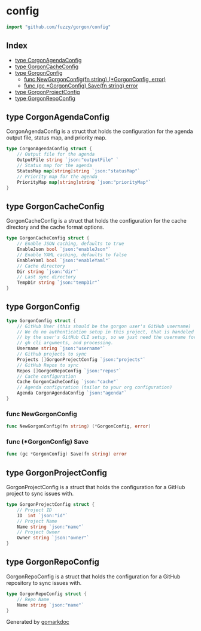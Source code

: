 <!-- Code generated by gomarkdoc. DO NOT EDIT -->

# config

```go
import "github.com/fuzzy/gorgon/config"
```

## Index

- [type CorgonAgendaConfig](<#CorgonAgendaConfig>)
- [type GorgonCacheConfig](<#GorgonCacheConfig>)
- [type GorgonConfig](<#GorgonConfig>)
  - [func NewGorgonConfig\(fn string\) \(\*GorgonConfig, error\)](<#NewGorgonConfig>)
  - [func \(gc \*GorgonConfig\) Save\(fn string\) error](<#GorgonConfig.Save>)
- [type GorgonProjectConfig](<#GorgonProjectConfig>)
- [type GorgonRepoConfig](<#GorgonRepoConfig>)


<a name="CorgonAgendaConfig"></a>
## type CorgonAgendaConfig

CorgonAgendaConfig is a struct that holds the configuration for the agenda output file, status map, and priority map.

```go
type CorgonAgendaConfig struct {
    // Output file for the agenda
    OutputFile string `json:"outputFile" `
    // Status map for the agenda
    StatusMap map[string]string `json:"statusMap"`
    // Priority map for the agenda
    PriorityMap map[string]string `json:"priorityMap"`
}
```

<a name="GorgonCacheConfig"></a>
## type GorgonCacheConfig

GorgonCacheConfig is a struct that holds the configuration for the cache directory and the cache format options.

```go
type GorgonCacheConfig struct {
    // Enable JSON caching, defaults to true
    EnableJson bool `json:"enableJson"`
    // Enable YAML caching, defaults to false
    EnableYaml bool `json:"enableYaml"`
    // Cache directory
    Dir string `json:"dir"`
    // Last sync directory
    TempDir string `json:"tempDir"`
}
```

<a name="GorgonConfig"></a>
## type GorgonConfig



```go
type GorgonConfig struct {
    // GitHub User (this should be the gorgon user's GitHub username)
    // We do no authentication setup in this project, that is handeled
    // by the user's GitHub CLI setup, so we just need the username for
    // gh cli arguments, and processing.
    Username string `json:"username"`
    // Github projects to sync
    Projects []GorgonProjectConfig `json:"projects"`
    // GitHub Repos to sync
    Repos []GorgonRepoConfig `json:"repos"`
    // Cache configuration
    Cache GorgonCacheConfig `json:"cache"`
    // Agenda configuration (tailor to your org configuration)
    Agenda CorgonAgendaConfig `json:"agenda"`
}
```

<a name="NewGorgonConfig"></a>
### func NewGorgonConfig

```go
func NewGorgonConfig(fn string) (*GorgonConfig, error)
```



<a name="GorgonConfig.Save"></a>
### func \(\*GorgonConfig\) Save

```go
func (gc *GorgonConfig) Save(fn string) error
```



<a name="GorgonProjectConfig"></a>
## type GorgonProjectConfig

GorgonProjectConfig is a struct that holds the configuration for a GitHub project to sync issues with.

```go
type GorgonProjectConfig struct {
    // Project ID
    ID  int `json:"id"`
    // Project Name
    Name string `json:"name"`
    // Project Owner
    Owner string `json:"owner"`
}
```

<a name="GorgonRepoConfig"></a>
## type GorgonRepoConfig

GorgonRepoConfig is a struct that holds the configuration for a GitHub repository to sync issues with.

```go
type GorgonRepoConfig struct {
    // Repo Name
    Name string `json:"name"`
}
```

Generated by [gomarkdoc](<https://github.com/princjef/gomarkdoc>)
